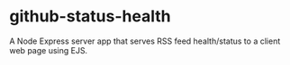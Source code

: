 # github-status-health
A Node Express server app that serves RSS feed health/status to a client web page using EJS.
